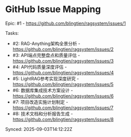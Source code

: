 # GitHub Issue Mapping

Epic: #1 - https://github.com/blingtien/ragsystem/issues/1

Tasks:
- #2: RAG-Anything架构全景分析 - https://github.com/blingtien/ragsystem/issues/2
- #3: API端点完整盘点和质量评估 - https://github.com/blingtien/ragsystem/issues/3
- #4: API代码质量深度评估 - https://github.com/blingtien/ragsystem/issues/4
- #5: LightRAG参考实现深度研究 - https://github.com/blingtien/ragsystem/issues/5
- #6: 数据库集成技术方案设计 - https://github.com/blingtien/ragsystem/issues/6
- #7: 项目改造实施计划制定 - https://github.com/blingtien/ragsystem/issues/7
- #8: 技术文档和分析报告生成 - https://github.com/blingtien/ragsystem/issues/8

Synced: 2025-09-03T14:12:22Z
